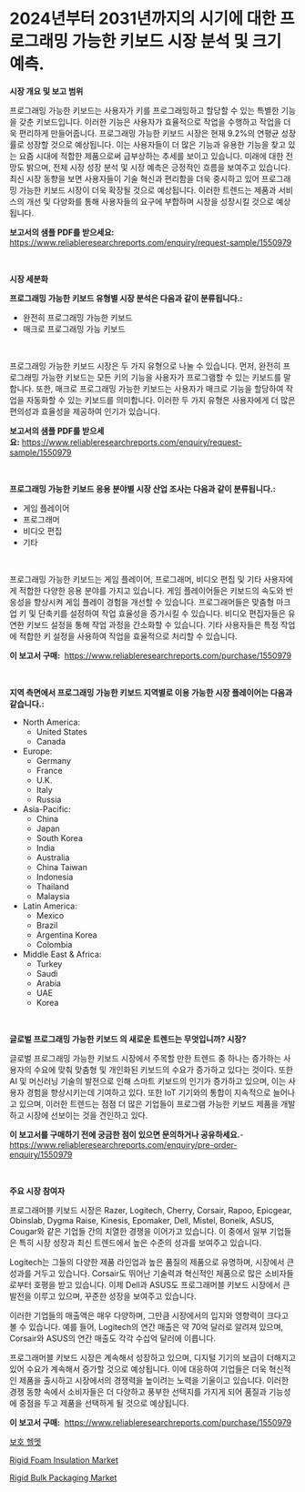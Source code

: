 <p><h1>2024년부터 2031년까지의 시기에 대한 프로그래밍 가능한 키보드 시장 분석 및 크기 예측.</h1></p><p><strong>시장 개요 및 보고 범위</strong></p>
<p><p>프로그래밍 가능한 키보드는 사용자가 키를 프로그래밍하고 할당할 수 있는 특별한 기능을 갖춘 키보드입니다. 이러한 기능은 사용자가 효율적으로 작업을 수행하고 작업을 더욱 편리하게 만들어줍니다. 프로그래밍 가능한 키보드 시장은 현재 9.2%의 연평균 성장률로 성장할 것으로 예상됩니다. 이는 사용자들이 더 많은 기능과 유용한 기능을 찾고 있는 요즘 시대에 적합한 제품으로써 급부상하는 추세를 보이고 있습니다. 미래에 대한 전망도 밝으며, 전체 시장 성장 분석 및 시장 예측은 긍정적인 흐름을 보여주고 있습니다. 최신 시장 동향을 보면 사용자들이 기술 혁신과 편리함을 더욱 중시하고 있어 프로그래밍 가능한 키보드 시장이 더욱 확장될 것으로 예상됩니다. 이러한 트렌드는 제품과 서비스의 개선 및 다양화를 통해 사용자들의 요구에 부합하며 시장을 성장시킬 것으로 예상됩니다.</p></p>
<p><strong>보고서의 샘플 PDF를 받으세요:</strong> <a href="https://www.reliableresearchreports.com/enquiry/request-sample/1550979">https://www.reliableresearchreports.com/enquiry/request-sample/1550979</a></p>
<p>&nbsp;</p>
<p><strong>시장 세분화</strong></p>
<p><strong>프로그래밍 가능한 키보드 유형별 시장 분석은 다음과 같이 분류됩니다.:</strong></p>
<p><ul><li>완전히 프로그래밍 가능한 키보드</li><li>매크로 프로그래밍 가능 키보드</li></ul></p>
<p>&nbsp;</p>
<p><p>프로그래밍 가능한 키보드 시장은 두 가지 유형으로 나눌 수 있습니다. 먼저, 완전히 프로그래밍 가능한 키보드는 모든 키의 기능을 사용자가 프로그램할 수 있는 키보드를 말합니다. 또한, 매크로 프로그래밍 가능한 키보드는 사용자가 매크로 기능을 할당하여 작업을 자동화할 수 있는 키보드를 의미합니다. 이러한 두 가지 유형은 사용자에게 더 많은 편의성과 효율성을 제공하여 인기가 있습니다.</p></p>
<p><strong>보고서의 샘플 PDF를 받으세요:</strong>&nbsp;<a href="https://www.reliableresearchreports.com/enquiry/request-sample/1550979">https://www.reliableresearchreports.com/enquiry/request-sample/1550979</a></p>
<p>&nbsp;</p>
<p><strong> 프로그래밍 가능한 키보드 응용 분야별 시장 산업 조사는 다음과 같이 분류됩니다.:</strong></p>
<p><ul><li>게임 플레이어</li><li>프로그래머</li><li>비디오 편집</li><li>기타</li></ul></p>
<p>&nbsp;</p>
<p><p>프로그래밍 가능한 키보드는 게임 플레이어, 프로그래머, 비디오 편집 및 기타 사용자에게 적합한 다양한 응용 분야를 가지고 있습니다. 게임 플레이어들은 키보드의 속도와 반응성을 향상시켜 게임 플레이 경험을 개선할 수 있습니다. 프로그래머들은 맞춤형 마크업 키 및 단축키를 설정하여 작업 효율성을 증가시킬 수 있습니다. 비디오 편집자들은 유연한 키보드 설정을 통해 작업 과정을 간소화할 수 있습니다. 기타 사용자들은 특정 작업에 적합한 키 설정을 사용하여 작업을 효율적으로 처리할 수 있습니다.</p></p>
<p><strong>이 보고서 구매:</strong>&nbsp; <a href="https://www.reliableresearchreports.com/purchase/1550979">https://www.reliableresearchreports.com/purchase/1550979</a></p>
<p>&nbsp;</p>
<p><strong>지역 측면에서 프로그래밍 가능한 키보드 지역별로 이용 가능한 시장 플레이어는 다음과 같습니다.:</strong></p>
<p><ul>
    <li>
        North America:
        <ul>
            <li>United States</li>
            <li>Canada</li>
        </ul>
    </li>
    <li>
        Europe:
        <ul>
            <li>Germany</li>
            <li>France</li>
            <li>U.K.</li>
            <li>Italy</li>
            <li>Russia</li>
        </ul>
    </li>
    <li>
        Asia-Pacific:
        <ul>
            <li>China</li>
            <li>Japan</li>
            <li>South Korea</li>
            <li>India</li>
            <li>Australia</li>
            <li>China Taiwan</li>
            <li>Indonesia</li>
            <li>Thailand</li>
            <li>Malaysia</li>
        </ul>
    </li>
    <li>
        Latin America:
        <ul>
            <li>Mexico</li>
            <li>Brazil</li>
            <li>Argentina Korea</li>
            <li>Colombia</li>
        </ul>
    </li>
    <li>
        Middle East & Africa:
        <ul>
            <li>Turkey</li>
            <li>Saudi</li>
            <li>Arabia</li>
            <li>UAE</li>
            <li>Korea</li>
        </ul>
    </li>
    </ul></p>
<p>&nbsp;</p>
<p><strong>글로벌 프로그래밍 가능한 키보드 의 새로운 트렌드는 무엇입니까? 시장?</strong></p>
<p><p>글로벌 프로그래밍 가능한 키보드 시장에서 주목할 만한 트렌드 중 하나는 증가하는 사용자의 수요에 맞춰 맞춤형 및 개인화된 키보드의 수요가 증가하고 있다는 것이다. 또한 AI 및 머신러닝 기술의 발전으로 인해 스마트 키보드의 인기가 증가하고 있으며, 이는 사용자 경험을 향상시키는데 기여하고 있다. 또한 IoT 기기와의 통합이 지속적으로 늘어나고 있으며, 이러한 트렌드는 점점 더 많은 기업들이 프로그램 가능한 키보드 제품을 개발하고 시장에 선보이는 것을 견인하고 있다.</p></p>
<p><strong>이 보고서를 구매하기 전에 궁금한 점이 있으면 문의하거나 공유하세요.</strong>- <a href="https://www.reliableresearchreports.com/enquiry/pre-order-enquiry/1550979">https://www.reliableresearchreports.com/enquiry/pre-order-enquiry/1550979</a></p>
<p>&nbsp;</p>
<p><strong>주요 시장 참여자</strong></p>
<p><p>프로그래머블 키보드 시장은 Razer, Logitech, Cherry, Corsair, Rapoo, Epicgear, Obinslab, Dygma Raise, Kinesis, Epomaker, Dell, Mistel, Bonelk, ASUS, Cougar와 같은 기업들 간의 치열한 경쟁을 이어가고 있습니다. 이 중에서 일부 기업들은 특히 시장 성장과 최신 트렌드에서 높은 수준의 성과를 보여주고 있습니다.</p><p>Logitech는 그들의 다양한 제품 라인업과 높은 품질의 제품으로 유명하며, 시장에서 큰 성과를 거두고 있습니다. Corsair도 뛰어난 기술력과 혁신적인 제품으로 많은 소비자들로부터 호평을 받고 있습니다. 이제 Dell과 ASUS도 프로그래머블 키보드 시장에서 큰 발전을 이루고 있으며, 꾸준한 성장을 보여주고 있습니다.</p><p>이러한 기업들의 매출액은 매우 다양하며, 그만큼 시장에서의 입지와 영향력이 크다고 볼 수 있습니다. 예를 들어, Logitech의 연간 매출은 약 70억 달러로 알려져 있으며, Corsair와 ASUS의 연간 매출도 각각 수십억 달러에 이릅니다.</p><p>프로그래머블 키보드 시장은 계속해서 성장하고 있으며, 디지털 기기의 보급이 더해지고 있어 수요가 계속해서 증가할 것으로 예상됩니다. 이에 대응하여 기업들은 더욱 혁신적인 제품을 출시하고 시장에서의 경쟁력을 높이려는 노력을 기울이고 있습니다. 이러한 경쟁 동향 속에서 소비자들은 더 다양하고 풍부한 선택지를 가지게 되어 품질과 기능성에 중점을 두고 제품을 선택하게 될 것으로 예상됩니다.</p></p>
<p><strong>이 보고서 구매:</strong>&nbsp;&nbsp;<a href="https://www.reliableresearchreports.com/purchase/1550979">https://www.reliableresearchreports.com/purchase/1550979</a></p>
<p><p><a href="https://github.com/iansanftyord09878/Market-Research-Report-List-1/blob/main/98444676506.md">보호 헬멧</a></p><p><a href="https://ivy-potential-64b.notion.site/Rigid-Foam-Insulation-Market-Analysis-and-Market-Size-Global-Industry-Overview-Market-Segmentation-48f9332fd5494cad8e765d08c5a0caf8">Rigid Foam Insulation Market</a></p><p><a href="https://nifty-kite-d51.notion.site/Rigid-Bulk-Packaging-Market-Size-Growth-and-Forecast-from-2024-2031-c8e75f4880844c5ca5a985c69b46d321">Rigid Bulk Packaging Market</a></p></p>
